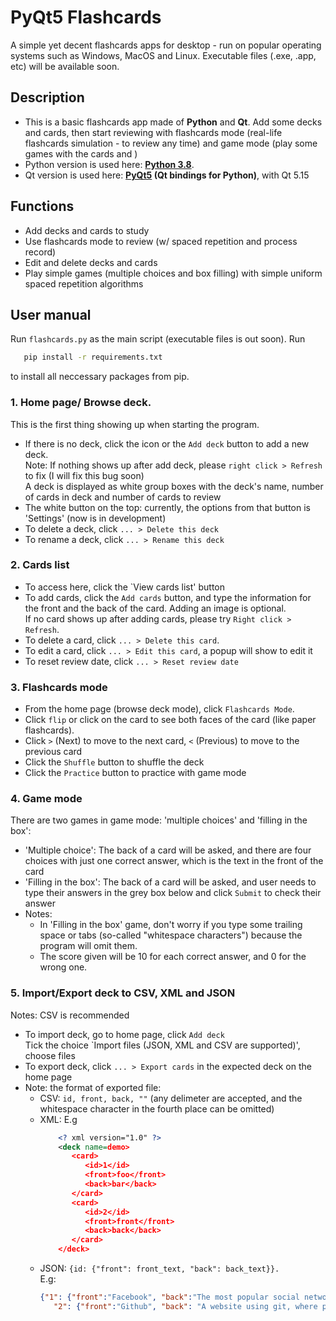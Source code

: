 PyQt5 Flashcards
================

A simple yet decent flashcards apps for desktop - run on popular operating systems such as Windows, MacOS and Linux. Executable files (.exe, .app, etc) will be available soon.

Description
-----------

- This is a basic flashcards app made of **Python** and **Qt**. Add some decks and cards, then start reviewing with flashcards mode (real-life flashcards simulation - to review any time) and game mode (play some games with the cards and ) 
- Python version is used here: **<a href="https://docs.python.org/3/whatsnew/3.8.html">Python 3.8</a>**.
- Qt version is used here: **<a href="https://pypi.org/project/PyQt5/">PyQt5</a> (Qt bindings for Python)**, with Qt 5.15

Functions
---------
* Add decks and cards to study 
* Use flashcards mode to review (w/ spaced repetition and process record) 
* Edit and delete decks and cards 
* Play simple games (multiple choices and box filling) with simple uniform spaced repetition algorithms

User manual
-----------
Run `flashcards.py` as the main script (executable files is out soon). Run 
```bash
   pip install -r requirements.txt
```
to install all neccessary packages from pip.
### 1. Home page/ Browse deck.

   This is the first thing showing up when starting the program.
   * If there is no deck, click the icon or the `Add deck` button to add a new deck. <br>
     Note: If nothing shows up after add deck, please `right click > Refresh` to fix (I will fix this bug soon) <br>
     A deck is displayed as white group boxes with the deck's name, number of cards in deck and number of cards to review
   * The white button on the top: currently, the options from that button is 'Settings' (now is in development)
   * To delete a deck, click `... > Delete this deck`
   * To rename a deck, click `... > Rename this deck`
### 2. Cards list
   * To access here, click the `View cards list' button
   * To add cards, click the `Add cards` button, and type the information for the front and the back of the card. Adding an image is optional. <br>
     If no card shows up after adding cards, please try `Right click > Refresh`.
   * To delete a card, click `... > Delete this card`.
   * To edit a card, click `... > Edit this card`, a popup will show to edit it
   * To reset review date, click `... > Reset review date`
### 3. Flashcards mode
   * From the home page (browse deck mode), click `Flashcards Mode`.
   * Click `flip` or click on the card to see both faces of the card (like paper flashcards).
   * Click `>` (Next) to move to the next card, `<` (Previous) to move to the previous card
   * Click the `Shuffle` button to shuffle the deck
   * Click the `Practice` button to practice with game mode
### 4. Game mode

   There are two games in game mode: 'multiple choices' and 'filling in the box':
   - 'Multiple choice': The back of a card will be asked, and there are four choices with just one correct answer, which is the text in the front of the card
   - 'Filling in the box': The back of a card will be asked, and user needs to type their answers in the grey box below and click `Submit` to check their answer
   - Notes:
      - In 'Filling in the box' game, don't worry if you type some trailing space or tabs (so-called "whitespace characters") because the program will omit them.
      - The score given will be 10 for each correct answer, and 0 for the wrong one.

### 5. Import/Export deck to CSV, XML and JSON
   Notes: CSV is recommended
   * To import deck, go to home page, click `Add deck` <br>
     Tick the choice `Import files (JSON, XML and CSV are supported)', choose files
   * To export deck, click `... > Export cards` in the expected deck on the home page
   * Note: the format of exported file:
      - CSV: `id, front, back, ""` (any delimeter are accepted, and the whitespace character in the fourth place can be omitted)
      - XML: E.g
           ```xml
               <? xml version="1.0" ?>
               <deck name=demo>
                  <card>
                     <id>1</id>
                     <front>foo</front>
                     <back>bar</back>
                  </card>
                  <card>
                     <id>2</id>
                     <front>front</front>
                     <back>back</back>
                  </card>
               </deck>
           ```
      - JSON: `{id: {"front": front_text, "back": back_text}}.`<br>
         E.g:
         ```json
         {"1": {"front":"Facebook", "back":"The most popular social network where people share and communicate together"},
            "2": {"front":"Github", "back": "A website using git, where people store, share and collaborate on their code"}
         ```
